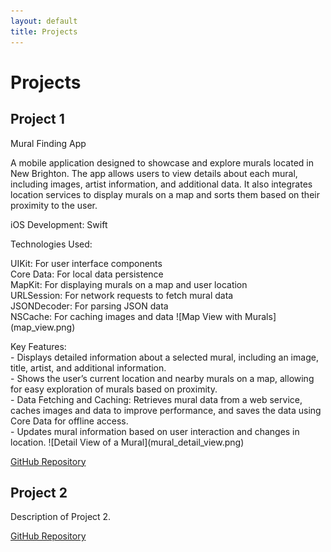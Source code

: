 ```yaml
---
layout: default
title: Projects
---
```


# Projects

## Project 1

Mural Finding App

A mobile application designed to showcase and explore murals located in New Brighton. The app allows users to view details about each mural, including images, artist information, and additional data. It also integrates location services to display murals on a map and sorts them based on their proximity to the user.

iOS Development: Swift

Technologies Used:
<p> UIKit: For user interface components  <br>Core Data: For local data persistence
 <br>MapKit: For displaying murals on a map and user location
 <br>URLSession: For network requests to fetch mural data
 <br>JSONDecoder: For parsing JSON data
 <br>NSCache: For caching images and data
![Map View with Murals](map_view.png)

<p> Key Features:
<br>- Displays detailed information about a selected mural, including an image, title, artist, and additional information.
<br>- Shows the user’s current location and nearby murals on a map, allowing for easy exploration of murals based on proximity.
<br>- Data Fetching and Caching: Retrieves mural data from a web service, caches images and data to improve performance, and saves the data using Core Data for offline access.
<br>- Updates mural information based on user interaction and changes in location.
![Detail View of a Mural](mural_detail_view.png)


[GitHub Repository](https://github.com/username/project1)

## Project 2

Description of Project 2.

[GitHub Repository](https://github.com/username/project2)
